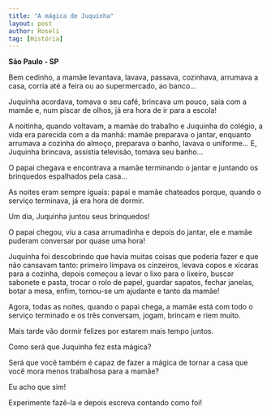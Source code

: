 ```yaml
---
title: "A mágica de Juquinha"
layout: post
author: Roseli
tag: [História]
---
```


**São Paulo - SP**

Bem cedinho, a mamãe levantava, lavava, passava, cozinhava, arrumava a
casa, corria até a feira ou ao supermercado, ao banco...

Juquinha acordava, tomava o seu café, brincava um pouco, saia com a
mamãe e, num piscar de olhos, já era hora de ir para a escola!

A noitinha, quando voltavam, a mamãe do trabalho e Juquinha do
colégio, a vida era parecida com a da manhã: mamãe preparava o jantar,
enquanto arrumava a cozinha do almoço, preparava o banho, lavava o
uniforme... E, Juquinha brincava, assistia televisão, tomava seu
banho...

O papai chegava e encontrava a mamãe terminando o jantar e juntando os
brinquedos espalhados pela casa...

As noites eram sempre iguais: papai e mamãe chateados porque, quando o
serviço terminava, já era hora de dormir.

Um dia, Juquinha juntou seus brinquedos!

O papai chegou, viu a casa arrumadinha e depois do jantar, ele e mamãe
puderam conversar por quase uma hora!

Juquinha foi descobrindo que havia muitas coisas que poderia fazer
e que não cansavam tanto: primeiro limpava os cinzeiros, levava copos
e xícaras para a cozinha, depois começou a levar o lixo para o
lixeiro, buscar sabonete e pasta, trocar o rolo de papel, guardar
sapatos, fechar janelas, botar a mesa, enfim, tornou-se um ajudante e
tanto da mamãe!

Agora, todas as noites, quando o papai chega, a mamãe está com todo o
serviço terminado e os três conversam, jogam, brincam e riem muito.

Mais tarde vão dormir felizes por estarem mais tempo juntos.

Como será que Juquinha fez esta mágica?

Será que você também é capaz de fazer a mágica de tornar a casa que
você mora menos trabalhosa para a mamãe?

Eu acho que sim!

Experimente fazê-la e depois escreva contando como foi!

